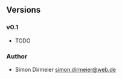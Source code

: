 ## Versions

### v0.1

* TODO

### Author

* Simon Dirmeier <a href="mailto:simon.dirmeier@web.de">simon.dirmeier@web.de</a>
